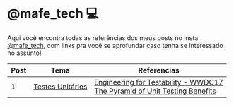 # @mafe_tech 💻

Aqui você encontra todas as referências dos meus posts no insta [@mafe_tech](https://www.instagram.com/mafe_tech/), com links pra você se aprofundar caso tenha se interessado no assunto!

Post | Tema | Referencias
--- | --- | ---
1 | [Testes Unitários](https://www.instagram.com/p/CFvGgjHhDtB/?utm_source=ig_web_copy_link) | [Engineering for Testability - WWDC17](https://developer.apple.com/videos/play/wwdc2017/414/)<br> [The Pyramid of Unit Testing Benefits](https://blog.pragmaticengineer.com/unit-testing-benefits-pyramid/)

